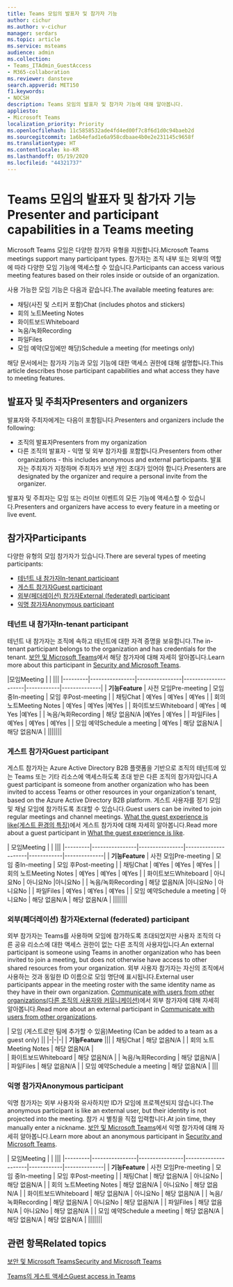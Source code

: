 ```yaml
---
title: Teams 모임의 발표자 및 참가자 기능
author: cichur
ms.author: v-cichur
manager: serdars
ms.topic: article
ms.service: msteams
audience: admin
ms.collection:
- Teams_ITAdmin_GuestAccess
- M365-collaboration
ms.reviewer: dansteve
search.appverid: MET150
f1.keywords:
- NOCSH
description: Teams 모임의 발표자 및 참가자 기능에 대해 알아봅니다.
appliesto:
- Microsoft Teams
localization_priority: Priority
ms.openlocfilehash: 11c5858532ade4fd4ed00f7c8f6d1d0c94baeb2d
ms.sourcegitcommit: 1a6b4efad1e6a958cdbaae4b0e2e231145c9658f
ms.translationtype: HT
ms.contentlocale: ko-KR
ms.lasthandoff: 05/19/2020
ms.locfileid: "44321737"
---
```

<a name="presenter-and-participant-capabilities-in-a-teams-meeting"></a><span data-ttu-id="bec32-103">Teams 모임의 발표자 및 참가자 기능</span><span class="sxs-lookup"><span data-stu-id="bec32-103">Presenter and participant capabilities in a Teams meeting</span></span>
======================================================

<span data-ttu-id="bec32-104">Microsoft Teams 모임은 다양한 참가자 유형을 지원합니다.</span><span class="sxs-lookup"><span data-stu-id="bec32-104">Microsoft Teams meetings support many participant types.</span></span> <span data-ttu-id="bec32-105">참가자는 조직 내부 또는 외부의 역할에 따라 다양한 모임 기능에 액세스할 수 있습니다.</span><span class="sxs-lookup"><span data-stu-id="bec32-105">Participants can access various meeting features based on their roles inside or outside of an organization.</span></span>

<span data-ttu-id="bec32-106">사용 가능한 모임 기능은 다음과 같습니다.</span><span class="sxs-lookup"><span data-stu-id="bec32-106">The available meeting features are:</span></span>

- <span data-ttu-id="bec32-107">채팅(사진 및 스티커 포함)</span><span class="sxs-lookup"><span data-stu-id="bec32-107">Chat (includes photos and stickers)</span></span>
- <span data-ttu-id="bec32-108">회의 노트</span><span class="sxs-lookup"><span data-stu-id="bec32-108">Meeting Notes</span></span>
- <span data-ttu-id="bec32-109">화이트보드</span><span class="sxs-lookup"><span data-stu-id="bec32-109">Whiteboard</span></span>
- <span data-ttu-id="bec32-110">녹음/녹화</span><span class="sxs-lookup"><span data-stu-id="bec32-110">Recording</span></span>
- <span data-ttu-id="bec32-111">파일</span><span class="sxs-lookup"><span data-stu-id="bec32-111">Files</span></span>
- <span data-ttu-id="bec32-112">모임 예약(모임에만 해당)</span><span class="sxs-lookup"><span data-stu-id="bec32-112">Schedule a meeting (for meetings only)</span></span>

<span data-ttu-id="bec32-113">해당 문서에서는 참가자 기능과 모임 기능에 대한 액세스 권한에 대해 설명합니다.</span><span class="sxs-lookup"><span data-stu-id="bec32-113">This article describes those participant capabilities and what access they have to meeting features.</span></span>

## <a name="presenters-and-organizers"></a><span data-ttu-id="bec32-114">발표자 및 주최자</span><span class="sxs-lookup"><span data-stu-id="bec32-114">Presenters and organizers</span></span>

<span data-ttu-id="bec32-115">발표자와 주최자에게는 다음이 포함됩니다.</span><span class="sxs-lookup"><span data-stu-id="bec32-115">Presenters and organizers include the following:</span></span>

- <span data-ttu-id="bec32-116">조직의 발표자</span><span class="sxs-lookup"><span data-stu-id="bec32-116">Presenters from my organization</span></span>
- <span data-ttu-id="bec32-117">다른 조직의 발표자 - 익명 및 외부 참가자를 포함합니다.</span><span class="sxs-lookup"><span data-stu-id="bec32-117">Presenters from other organizations - this includes anonymous and external participants.</span></span> <span data-ttu-id="bec32-118">발표자는 주최자가 지정하며 주최자가 보낸 개인 초대가 있어야 합니다.</span><span class="sxs-lookup"><span data-stu-id="bec32-118">Presenters are designated by the organizer and require a personal invite from the organizer.</span></span>

<span data-ttu-id="bec32-119">발표자 및 주최자는 모임 또는 라이브 이벤트의 모든 기능에 액세스할 수 있습니다.</span><span class="sxs-lookup"><span data-stu-id="bec32-119">Presenters and organizers have access to every feature in a meeting or live event.</span></span>

## <a name="participants"></a><span data-ttu-id="bec32-120">참가자</span><span class="sxs-lookup"><span data-stu-id="bec32-120">Participants</span></span>

<span data-ttu-id="bec32-121">다양한 유형의 모임 참가자가 있습니다.</span><span class="sxs-lookup"><span data-stu-id="bec32-121">There are several types of meeting participants:</span></span>

- [<span data-ttu-id="bec32-122">테넌트 내 참가자</span><span class="sxs-lookup"><span data-stu-id="bec32-122">In-tenant participant</span></span>](#in-tenant-participant)
- [<span data-ttu-id="bec32-123">게스트 참가자</span><span class="sxs-lookup"><span data-stu-id="bec32-123">Guest participant</span></span>](#guest-participant)
- [<span data-ttu-id="bec32-124">외부(페더레이션) 참가자</span><span class="sxs-lookup"><span data-stu-id="bec32-124">External (federated) participant</span></span>](#external-federated-participant)
- [<span data-ttu-id="bec32-125">익명 참가자</span><span class="sxs-lookup"><span data-stu-id="bec32-125">Anonymous participant</span></span>](#anonymous-participant)

### <a name="in-tenant-participant"></a><span data-ttu-id="bec32-126">테넌트 내 참가자</span><span class="sxs-lookup"><span data-stu-id="bec32-126">In-tenant participant</span></span>

<span data-ttu-id="bec32-127">테넌트 내 참가자는 조직에 속하고 테넌트에 대한 자격 증명을 보유합니다.</span><span class="sxs-lookup"><span data-stu-id="bec32-127">The in-tenant participant belongs to the organization and has credentials for the tenant.</span></span> <span data-ttu-id="bec32-128">[보안 및 Microsoft Teams](teams-security-guide.md#participant-types)에서 해당 참가자에 대해 자세히 알아봅니다.</span><span class="sxs-lookup"><span data-stu-id="bec32-128">Learn more about this participant in [Security and Microsoft Teams](teams-security-guide.md#participant-types).</span></span>

|<span data-ttu-id="bec32-129">모임</span><span class="sxs-lookup"><span data-stu-id="bec32-129">Meeting</span></span>  |  | |||
|---------|----------------|----------------|---------------------|------------|--------------|
| <span data-ttu-id="bec32-130">**기능**</span><span class="sxs-lookup"><span data-stu-id="bec32-130">**Feature**</span></span>        | <span data-ttu-id="bec32-131">사전 모임</span><span class="sxs-lookup"><span data-stu-id="bec32-131">Pre-meeting</span></span> | <span data-ttu-id="bec32-132">모임 중</span><span class="sxs-lookup"><span data-stu-id="bec32-132">In-meeting</span></span> | <span data-ttu-id="bec32-133">모임 후</span><span class="sxs-lookup"><span data-stu-id="bec32-133">Post-meeting</span></span> |
| <span data-ttu-id="bec32-134">채팅</span><span class="sxs-lookup"><span data-stu-id="bec32-134">Chat</span></span> | <span data-ttu-id="bec32-135">예</span><span class="sxs-lookup"><span data-stu-id="bec32-135">Yes</span></span> | <span data-ttu-id="bec32-136">예</span><span class="sxs-lookup"><span data-stu-id="bec32-136">Yes</span></span> | <span data-ttu-id="bec32-137">예</span><span class="sxs-lookup"><span data-stu-id="bec32-137">Yes</span></span> |
| <span data-ttu-id="bec32-138">회의 노트</span><span class="sxs-lookup"><span data-stu-id="bec32-138">Meeting Notes</span></span> | <span data-ttu-id="bec32-139">예</span><span class="sxs-lookup"><span data-stu-id="bec32-139">Yes</span></span> | <span data-ttu-id="bec32-140">예</span><span class="sxs-lookup"><span data-stu-id="bec32-140">Yes</span></span> |<span data-ttu-id="bec32-141">예</span><span class="sxs-lookup"><span data-stu-id="bec32-141">Yes</span></span> |
| <span data-ttu-id="bec32-142">화이트보드</span><span class="sxs-lookup"><span data-stu-id="bec32-142">Whiteboard</span></span> | <span data-ttu-id="bec32-143">예</span><span class="sxs-lookup"><span data-stu-id="bec32-143">Yes</span></span> | <span data-ttu-id="bec32-144">예</span><span class="sxs-lookup"><span data-stu-id="bec32-144">Yes</span></span> |<span data-ttu-id="bec32-145">예</span><span class="sxs-lookup"><span data-stu-id="bec32-145">Yes</span></span> |
| <span data-ttu-id="bec32-146">녹음/녹화</span><span class="sxs-lookup"><span data-stu-id="bec32-146">Recording</span></span> | <span data-ttu-id="bec32-147">해당 없음</span><span class="sxs-lookup"><span data-stu-id="bec32-147">N/A</span></span> |<span data-ttu-id="bec32-148">예</span><span class="sxs-lookup"><span data-stu-id="bec32-148">Yes</span></span> | <span data-ttu-id="bec32-149">예</span><span class="sxs-lookup"><span data-stu-id="bec32-149">Yes</span></span> |
| <span data-ttu-id="bec32-150">파일</span><span class="sxs-lookup"><span data-stu-id="bec32-150">Files</span></span> | <span data-ttu-id="bec32-151">예</span><span class="sxs-lookup"><span data-stu-id="bec32-151">Yes</span></span> | <span data-ttu-id="bec32-152">예</span><span class="sxs-lookup"><span data-stu-id="bec32-152">Yes</span></span> | <span data-ttu-id="bec32-153">예</span><span class="sxs-lookup"><span data-stu-id="bec32-153">Yes</span></span> |
| <span data-ttu-id="bec32-154">모임 예약</span><span class="sxs-lookup"><span data-stu-id="bec32-154">Schedule a meeting</span></span> | <span data-ttu-id="bec32-155">예</span><span class="sxs-lookup"><span data-stu-id="bec32-155">Yes</span></span> | <span data-ttu-id="bec32-156">해당 없음</span><span class="sxs-lookup"><span data-stu-id="bec32-156">N/A</span></span> | <span data-ttu-id="bec32-157">해당 없음</span><span class="sxs-lookup"><span data-stu-id="bec32-157">N/A</span></span> |
|||||||

### <a name="guest-participant"></a><span data-ttu-id="bec32-158">게스트 참가자</span><span class="sxs-lookup"><span data-stu-id="bec32-158">Guest participant</span></span>

<span data-ttu-id="bec32-159">게스트 참가자는 Azure Active Directory B2B 플랫폼을 기반으로 조직의 테넌트에 있는 Teams 또는 기타 리소스에 액세스하도록 초대 받은 다른 조직의 참가자입니다.</span><span class="sxs-lookup"><span data-stu-id="bec32-159">A guest participant is someone from another organization who has been invited to access Teams or other resources in your organization's tenant, based on the Azure Active Directory B2B platform.</span></span> <span data-ttu-id="bec32-160">게스트 사용자를 정기 모임 및 채널 모임에 참가하도록 초대할 수 있습니다.</span><span class="sxs-lookup"><span data-stu-id="bec32-160">Guest users can be invited to join regular meetings and channel meetings.</span></span> <span data-ttu-id="bec32-161">[What the guest experience is like(게스트 환경의 특징)](guest-experience.md#comparison-of-team-member-and-guest-capabilities)에서 게스트 참가자에 대해 자세히 알아봅니다.</span><span class="sxs-lookup"><span data-stu-id="bec32-161">Read more about a guest participant in [What the guest experience is like](guest-experience.md#comparison-of-team-member-and-guest-capabilities).</span></span>

| <span data-ttu-id="bec32-162">모임</span><span class="sxs-lookup"><span data-stu-id="bec32-162">Meeting</span></span> |  | |||
|---------|----------------|----------------|---------------------|------------|--------------|
| <span data-ttu-id="bec32-163">**기능**</span><span class="sxs-lookup"><span data-stu-id="bec32-163">**Feature**</span></span>        | <span data-ttu-id="bec32-164">사전 모임</span><span class="sxs-lookup"><span data-stu-id="bec32-164">Pre-meeting</span></span> | <span data-ttu-id="bec32-165">모임 중</span><span class="sxs-lookup"><span data-stu-id="bec32-165">In-meeting</span></span> | <span data-ttu-id="bec32-166">모임 후</span><span class="sxs-lookup"><span data-stu-id="bec32-166">Post-meeting</span></span> |
| <span data-ttu-id="bec32-167">채팅</span><span class="sxs-lookup"><span data-stu-id="bec32-167">Chat</span></span> | <span data-ttu-id="bec32-168">예</span><span class="sxs-lookup"><span data-stu-id="bec32-168">Yes</span></span> | <span data-ttu-id="bec32-169">예</span><span class="sxs-lookup"><span data-stu-id="bec32-169">Yes</span></span> | <span data-ttu-id="bec32-170">예</span><span class="sxs-lookup"><span data-stu-id="bec32-170">Yes</span></span> |
| <span data-ttu-id="bec32-171">회의 노트</span><span class="sxs-lookup"><span data-stu-id="bec32-171">Meeting Notes</span></span> | <span data-ttu-id="bec32-172">예</span><span class="sxs-lookup"><span data-stu-id="bec32-172">Yes</span></span> | <span data-ttu-id="bec32-173">예</span><span class="sxs-lookup"><span data-stu-id="bec32-173">Yes</span></span> | <span data-ttu-id="bec32-174">예</span><span class="sxs-lookup"><span data-stu-id="bec32-174">Yes</span></span> |
| <span data-ttu-id="bec32-175">화이트보드</span><span class="sxs-lookup"><span data-stu-id="bec32-175">Whiteboard</span></span> | <span data-ttu-id="bec32-176">아니요</span><span class="sxs-lookup"><span data-stu-id="bec32-176">No</span></span> | <span data-ttu-id="bec32-177">아니요</span><span class="sxs-lookup"><span data-stu-id="bec32-177">No</span></span> |<span data-ttu-id="bec32-178">아니요</span><span class="sxs-lookup"><span data-stu-id="bec32-178">No</span></span> |
| <span data-ttu-id="bec32-179">녹음/녹화</span><span class="sxs-lookup"><span data-stu-id="bec32-179">Recording</span></span> | <span data-ttu-id="bec32-180">해당 없음</span><span class="sxs-lookup"><span data-stu-id="bec32-180">N/A</span></span> |<span data-ttu-id="bec32-181">아니요</span><span class="sxs-lookup"><span data-stu-id="bec32-181">No</span></span> | <span data-ttu-id="bec32-182">아니요</span><span class="sxs-lookup"><span data-stu-id="bec32-182">No</span></span> |
| <span data-ttu-id="bec32-183">파일</span><span class="sxs-lookup"><span data-stu-id="bec32-183">Files</span></span> | <span data-ttu-id="bec32-184">예</span><span class="sxs-lookup"><span data-stu-id="bec32-184">Yes</span></span> | <span data-ttu-id="bec32-185">예</span><span class="sxs-lookup"><span data-stu-id="bec32-185">Yes</span></span> | <span data-ttu-id="bec32-186">예</span><span class="sxs-lookup"><span data-stu-id="bec32-186">Yes</span></span> |
| <span data-ttu-id="bec32-187">모임 예약</span><span class="sxs-lookup"><span data-stu-id="bec32-187">Schedule a meeting</span></span> | <span data-ttu-id="bec32-188">아니요</span><span class="sxs-lookup"><span data-stu-id="bec32-188">No</span></span> | <span data-ttu-id="bec32-189">해당 없음</span><span class="sxs-lookup"><span data-stu-id="bec32-189">N/A</span></span> | <span data-ttu-id="bec32-190">해당 없음</span><span class="sxs-lookup"><span data-stu-id="bec32-190">N/A</span></span> |
|||||||

### <a name="external-federated-participant"></a><span data-ttu-id="bec32-191">외부(페더레이션) 참가자</span><span class="sxs-lookup"><span data-stu-id="bec32-191">External (federated) participant</span></span>

<span data-ttu-id="bec32-192">외부 참가자는 Teams를 사용하며 모임에 참가하도록 초대되었지만 사용자 조직의 다른 공유 리소스에 대한 액세스 권한이 없는 다른 조직의 사용자입니다.</span><span class="sxs-lookup"><span data-stu-id="bec32-192">An external participant is someone using Teams in another organization who has been invited to join a meeting, but does not otherwise have access to other shared resources from your organization.</span></span> <span data-ttu-id="bec32-193">외부 사용자 참가자는 자신의 조직에서 사용하는 것과 동일한 ID 이름으로 모임 명단에 표시됩니다.</span><span class="sxs-lookup"><span data-stu-id="bec32-193">External user participants appear in the meeting roster with the same identity name as they have in their own organization.</span></span> <span data-ttu-id="bec32-194">[Communicate with users from other organizations(다른 조직의 사용자와 커뮤니케이션)](communicate-with-users-from-other-organizations.md#external-access)에서 외부 참가자에 대해 자세히 알아봅니다.</span><span class="sxs-lookup"><span data-stu-id="bec32-194">Read more about an external participant in [Communicate with users from other organizations](communicate-with-users-from-other-organizations.md#external-access).</span></span>

| <span data-ttu-id="bec32-195">모임 (게스트로만 팀에 추가할 수 있음)</span><span class="sxs-lookup"><span data-stu-id="bec32-195">Meeting (Can be added to a team as a guest only)</span></span> ||
|-|-|-|
| <span data-ttu-id="bec32-196">**기능**</span><span class="sxs-lookup"><span data-stu-id="bec32-196">**Feature**</span></span> |||
| <span data-ttu-id="bec32-197">채팅</span><span class="sxs-lookup"><span data-stu-id="bec32-197">Chat</span></span> | <span data-ttu-id="bec32-198">해당 없음</span><span class="sxs-lookup"><span data-stu-id="bec32-198">N/A</span></span> |
| <span data-ttu-id="bec32-199">회의 노트</span><span class="sxs-lookup"><span data-stu-id="bec32-199">Meeting Notes</span></span> | <span data-ttu-id="bec32-200">해당 없음</span><span class="sxs-lookup"><span data-stu-id="bec32-200">N/A</span></span> |  
| <span data-ttu-id="bec32-201">화이트보드</span><span class="sxs-lookup"><span data-stu-id="bec32-201">Whiteboard</span></span> | <span data-ttu-id="bec32-202">해당 없음</span><span class="sxs-lookup"><span data-stu-id="bec32-202">N/A</span></span> |
| <span data-ttu-id="bec32-203">녹음/녹화</span><span class="sxs-lookup"><span data-stu-id="bec32-203">Recording</span></span> | <span data-ttu-id="bec32-204">해당 없음</span><span class="sxs-lookup"><span data-stu-id="bec32-204">N/A</span></span> |  
| <span data-ttu-id="bec32-205">파일</span><span class="sxs-lookup"><span data-stu-id="bec32-205">Files</span></span> | <span data-ttu-id="bec32-206">해당 없음</span><span class="sxs-lookup"><span data-stu-id="bec32-206">N/A</span></span> |
| <span data-ttu-id="bec32-207">모임 예약</span><span class="sxs-lookup"><span data-stu-id="bec32-207">Schedule a meeting</span></span> | <span data-ttu-id="bec32-208">해당 없음</span><span class="sxs-lookup"><span data-stu-id="bec32-208">N/A</span></span> |
|||

### <a name="anonymous-participant"></a><span data-ttu-id="bec32-209">익명 참가자</span><span class="sxs-lookup"><span data-stu-id="bec32-209">Anonymous participant</span></span>

<span data-ttu-id="bec32-210">익명 참가자는 외부 사용자와 유사하지만 ID가 모임에 프로젝션되지 않습니다.</span><span class="sxs-lookup"><span data-stu-id="bec32-210">The anonymous participant is like an external user, but their identity is not projected into the meeting.</span></span> <span data-ttu-id="bec32-211">참가 시 별칭을 직접 입력합니다.</span><span class="sxs-lookup"><span data-stu-id="bec32-211">At join time, they manually enter a nickname.</span></span> <span data-ttu-id="bec32-212">[보안 및 Microsoft Teams](teams-security-guide.md#participant-types)에서 익명 참가자에 대해 자세히 알아봅니다.</span><span class="sxs-lookup"><span data-stu-id="bec32-212">Learn more about an anonymous participant in [Security and Microsoft Teams](teams-security-guide.md#participant-types).</span></span>

| <span data-ttu-id="bec32-213">모임</span><span class="sxs-lookup"><span data-stu-id="bec32-213">Meeting</span></span>  | | |||
|---------|----------------|----------------|---------------------|------------|--------------|
| <span data-ttu-id="bec32-214">**기능**</span><span class="sxs-lookup"><span data-stu-id="bec32-214">**Feature**</span></span>        | <span data-ttu-id="bec32-215">사전 모임</span><span class="sxs-lookup"><span data-stu-id="bec32-215">Pre-meeting</span></span> | <span data-ttu-id="bec32-216">모임 중</span><span class="sxs-lookup"><span data-stu-id="bec32-216">In-meeting</span></span> | <span data-ttu-id="bec32-217">모임 후</span><span class="sxs-lookup"><span data-stu-id="bec32-217">Post-meeting</span></span> |
| <span data-ttu-id="bec32-218">채팅</span><span class="sxs-lookup"><span data-stu-id="bec32-218">Chat</span></span> | <span data-ttu-id="bec32-219">해당 없음</span><span class="sxs-lookup"><span data-stu-id="bec32-219">N/A</span></span> | <span data-ttu-id="bec32-220">아니요</span><span class="sxs-lookup"><span data-stu-id="bec32-220">No</span></span> | <span data-ttu-id="bec32-221">해당 없음</span><span class="sxs-lookup"><span data-stu-id="bec32-221">N/A</span></span> |
| <span data-ttu-id="bec32-222">회의 노트</span><span class="sxs-lookup"><span data-stu-id="bec32-222">Meeting Notes</span></span> | <span data-ttu-id="bec32-223">해당 없음</span><span class="sxs-lookup"><span data-stu-id="bec32-223">N/A</span></span> | <span data-ttu-id="bec32-224">아니요</span><span class="sxs-lookup"><span data-stu-id="bec32-224">No</span></span> | <span data-ttu-id="bec32-225">해당 없음</span><span class="sxs-lookup"><span data-stu-id="bec32-225">N/A</span></span> |
| <span data-ttu-id="bec32-226">화이트보드</span><span class="sxs-lookup"><span data-stu-id="bec32-226">Whiteboard</span></span> | <span data-ttu-id="bec32-227">해당 없음</span><span class="sxs-lookup"><span data-stu-id="bec32-227">N/A</span></span> | <span data-ttu-id="bec32-228">아니요</span><span class="sxs-lookup"><span data-stu-id="bec32-228">No</span></span> | <span data-ttu-id="bec32-229">해당 없음</span><span class="sxs-lookup"><span data-stu-id="bec32-229">N/A</span></span> |
| <span data-ttu-id="bec32-230">녹음/녹화</span><span class="sxs-lookup"><span data-stu-id="bec32-230">Recording</span></span> | <span data-ttu-id="bec32-231">해당 없음</span><span class="sxs-lookup"><span data-stu-id="bec32-231">N/A</span></span> | <span data-ttu-id="bec32-232">아니요</span><span class="sxs-lookup"><span data-stu-id="bec32-232">No</span></span> | <span data-ttu-id="bec32-233">해당 없음</span><span class="sxs-lookup"><span data-stu-id="bec32-233">N/A</span></span> |
| <span data-ttu-id="bec32-234">파일</span><span class="sxs-lookup"><span data-stu-id="bec32-234">Files</span></span> | <span data-ttu-id="bec32-235">해당 없음</span><span class="sxs-lookup"><span data-stu-id="bec32-235">N/A</span></span> | <span data-ttu-id="bec32-236">아니요</span><span class="sxs-lookup"><span data-stu-id="bec32-236">No</span></span> | <span data-ttu-id="bec32-237">해당 없음</span><span class="sxs-lookup"><span data-stu-id="bec32-237">N/A</span></span> |
| <span data-ttu-id="bec32-238">모임 예약</span><span class="sxs-lookup"><span data-stu-id="bec32-238">Schedule a meeting</span></span> | <span data-ttu-id="bec32-239">해당 없음</span><span class="sxs-lookup"><span data-stu-id="bec32-239">N/A</span></span> | <span data-ttu-id="bec32-240">해당 없음</span><span class="sxs-lookup"><span data-stu-id="bec32-240">N/A</span></span> | <span data-ttu-id="bec32-241">해당 없음</span><span class="sxs-lookup"><span data-stu-id="bec32-241">N/A</span></span> |
|||||||

## <a name="related-topics"></a><span data-ttu-id="bec32-242">관련 항목</span><span class="sxs-lookup"><span data-stu-id="bec32-242">Related topics</span></span>

[<span data-ttu-id="bec32-243">보안 및 Microsoft Teams</span><span class="sxs-lookup"><span data-stu-id="bec32-243">Security and Microsoft Teams</span></span>](teams-security-guide.md)

[<span data-ttu-id="bec32-244">Teams의 게스트 액세스</span><span class="sxs-lookup"><span data-stu-id="bec32-244">Guest access in Teams</span></span>](guest-access.md)
